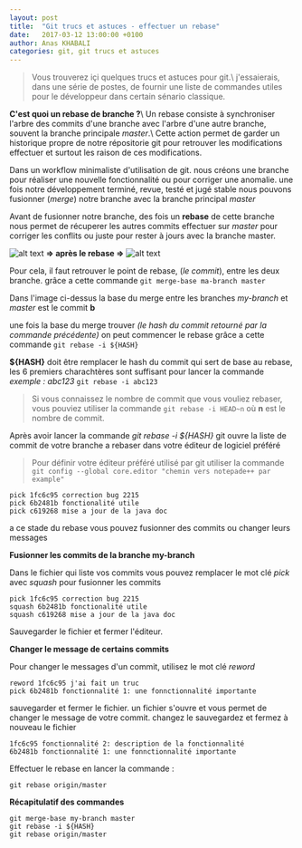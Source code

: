 ```yaml
---
layout: post
title:  "Git trucs et astuces - effectuer un rebase"
date:   2017-03-12 13:00:00 +0100
author: Anas KHABALI
categories: git, git trucs et astuces
---
```

>Vous trouverez içi quelques trucs et astuces pour git.\\
j'essaierais, dans une série de postes, de fournir une liste de commandes utiles pour le développeur dans certain sénario classique.

__C'est quoi un rebase de branche ?__\\
Un rebase consiste à synchroniser l'arbre des commits d'une branche avec l'arbre d'une autre branche, souvent la branche principale *master*.\\
Cette action permet de garder un historique propre de notre répositorie git pour retrouver les modifications effectuer et surtout les raison de ces modifications.

Dans un workflow minimaliste d'utilisation de git. nous créons une branche pour réaliser une nouvelle fonctionnalité ou pour corriger une anomalie. une fois notre développement terminé, revue, testé et jugé stable nous pouvons fusionner (*merge*) notre branche avec la branche principal *master*

 Avant de fusionner notre branche, des fois un **rebase** de cette branche nous permet de récuperer les autres commits effectuer sur *master* pour corriger les conflits ou juste pour rester à jours avec la branche master.

![alt text][branche]  **=> après le rebase =>** ![alt text][branche-rebase]

Pour cela, il faut retrouver le point de rebase, (*le commit*), entre les deux branche. grâce a cette commande
`git merge-base ma-branch master`

Dans l'image ci-dessus la base du merge entre les branches *my-branch* et *master* est le commit **b**

une fois la base du merge trouver *(le hash du commit retourné par la commande précédente)* on peut commencer le rebase grâce a cette commande
`git rebase -i ${HASH}`

**${HASH}** doit être remplacer le hash du commit qui sert de base au rebase, les 6 premiers charachtères sont suffisant pour lancer la commande *exemple : abc123*
`git rebase -i abc123`

>Si vous connaissez le nombre de commit que vous vouliez rebaser, vous pouviez utiliser la commande
`git rebase -i HEAD~n` où **n** est le nombre de commit.

Après avoir lancer la commande *git rebase -i ${HASH}* git ouvre la liste de commit de votre branche a rebaser dans votre éditeur de logiciel préféré

>Pour définir votre éditeur préféré utilisé par git
utiliser la commande `git config --global core.editor "chemin vers notepade++ par example"` 

```
pick 1fc6c95 correction bug 2215
pick 6b2481b fonctionalité utile
pick c619268 mise a jour de la java doc
```

a ce stade du rebase vous pouvez fusionner des commits ou changer leurs messages

**Fusionner les commits de la branche my-branch**

Dans le fichier qui liste vos commits vous pouvez remplacer le mot clé *pick* avec *squash* pour fusionner les commits

```
pick 1fc6c95 correction bug 2215
squash 6b2481b fonctionalité utile
squash c619268 mise a jour de la java doc
```
Sauvegarder le fichier et fermer l'éditeur.

**Changer le message de certains commits**

Pour changer le messages d'un commit, utilisez le mot clé *reword*

```
reword 1fc6c95 j'ai fait un truc
pick 6b2481b fonctionnalité 1: une fonnctionnalité importante
```

sauvegarder et fermer le fichier. un fichier s'ouvre et vous permet de changer le message de votre commit.
changez le sauvegardez et fermez à nouveau le fichier

```
1fc6c95 fonctionnalité 2: description de la fonctionnalité
6b2481b fonctionnalité 1: une fonnctionnalité importante
```

Effectuer le rebase en lancer la commande :

`git rebase origin/master`

**Récapitulatif des commandes**

```
git merge-base my-branch master
git rebase -i ${HASH}
git rebase origin/master
```

[branche]: {{site.baseurl}}/assets/images/git-branch.png "structure du repo git"
[branche-rebase]: {{site.baseurl}}/assets/images/git-rebase.png "structure du repo git après le rebase"
